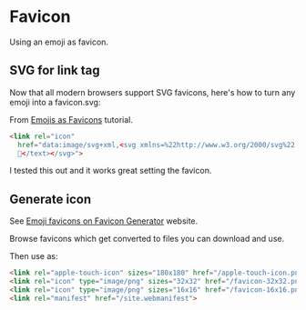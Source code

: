 # Favicon

Using an emoji as favicon.


## SVG for link tag

Now that all modern browsers support SVG favicons, here's how to turn any emoji into a favicon.svg:

From [Emojis as Favicons](https://css-tricks.com/emojis-as-favicons/) tutorial.

```html
<link rel="icon" 
  href="data:image/svg+xml,<svg xmlns=%22http://www.w3.org/2000/svg%22 viewBox=%220 0 100 100%22><text y=%22.9em%22 font-size=%2290%22>
  🎯</text></svg>">
```

I tested this out and it works great setting the favicon.


## Generate icon

See [Emoji favicons on Favicon Generator](https://favicon.io/emoji-favicons/) website.

Browse favicons which get converted to files you can download and use.

Then use as:

```html
<link rel="apple-touch-icon" sizes="180x180" href="/apple-touch-icon.png">
<link rel="icon" type="image/png" sizes="32x32" href="/favicon-32x32.png">
<link rel="icon" type="image/png" sizes="16x16" href="/favicon-16x16.png">
<link rel="manifest" href="/site.webmanifest">
```

